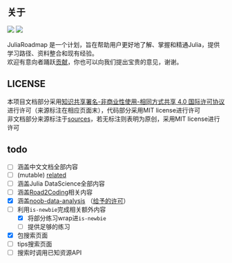 ## 关于
![](https://img.shields.io/badge/LICENSE-CC%20BY--NC--SA%204.0-lightgrey) ![](https://img.shields.io/badge/HTMLify-1.1.0-green)

JuliaRoadmap 是一个计划，旨在帮助用户更好地了解、掌握和精通Julia，提供学习路径、资料整合和现有经验。\
欢迎有意向者踊跃[贡献](./CONTRIBUTING.md)，你也可以向我们提出宝贵的意见，谢谢。

## LICENSE
本项目文档部分采用[知识共享署名-非商业性使用-相同方式共享 4.0 国际许可协议](https://creativecommons.org/licenses/by-nc-sa/4.0/)进行许可（来源标注在相应页面末），代码部分采用MIT license进行许可\
非文档部分来源标注于[sources](SOURCES.txt)，若无标注则表明为原创，采用MIT license进行许可

## todo
- [ ] 涵盖中文文档全部内容
- [ ] (mutable) [related](docs/meta/related.md)
- [ ] 涵盖Julia DataScience全部内容
- [ ] 涵盖[Road2Coding](https://github.com/rd2coding/Road2Coding)相关内容
- [x] 涵盖[noob-data-analysis](https://github.com/noob-data-analaysis/data-analysis) （[给予的许可](https://discourse.juliacn.com/t/topic/6223/56)）
- [ ] 利用`is-newbie`完成相关额外内容
	- [x] 将部分练习wrap进`is-newbie`
	- [ ] 提供足够的练习
- [x] 包搜索页面
- [ ] tips搜索页面
- [ ] 搜索时调用已知资源API
